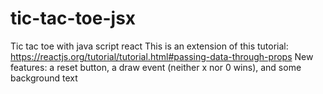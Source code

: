 # tic-tac-toe-jsx
Tic tac toe with java script react
This is an extension of this tutorial: https://reactjs.org/tutorial/tutorial.html#passing-data-through-props
New features: a reset button, a draw event (neither x nor 0 wins), and some background text
